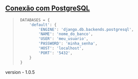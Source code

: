 ## [Conexão com PostgreSQL](https://pythonacademy.com.br/blog/como-conectar-o-django-ao-postgresql)
> ```py
>  DATABASES = {
>      'default': {
>          'ENGINE': 'django.db.backends.postgresql',
>          'NAME': 'nome_do_banco',
>          'USER': 'meu_usuario',
>          'PASSWORD': 'minha_senha',
>          'HOST': 'localhost',
>          'PORT': '5432',
>      }
>  }
>  ```

version - 1.0.5